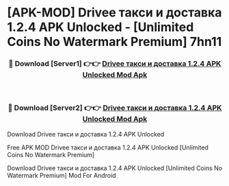 # [APK-MOD] Drivee  такси и доставка 1.2.4 APK Unlocked - [Unlimited Coins No Watermark Premium] 7hn11



<div align="center">
<h3>🔴 Download [Server1] 👉👉 <a href="https://momento.my/?title=Drivee__такси_и_доставка_1.2.4_APK_Unlocked">Drivee  такси и доставка 1.2.4 APK Unlocked Mod Apk</a></h3><br>

<h3>🔴 Download [Server2] 👉👉 <a href="https://momento.my/?title=Drivee__такси_и_доставка_1.2.4_APK_Unlocked">Drivee  такси и доставка 1.2.4 APK Unlocked Mod Apk</a></h3>
</div>



Download Drivee  такси и доставка 1.2.4 APK Unlocked 

Free APK MOD Drivee  такси и доставка 1.2.4 APK Unlocked [Unlimited Coins No Watermark Premium]

Download Drivee  такси и доставка 1.2.4 APK Unlocked [Unlimited Coins No Watermark Premium] Mod For Android
